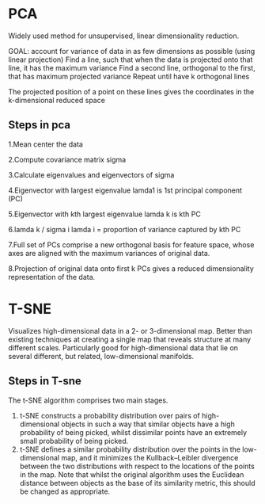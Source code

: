 # PCA
Widely used method for unsupervised, linear dimensionality reduction.


GOAL: account for variance of data in as few dimensions as possible (using linear projection)
Find a line, such that when the data is projected onto that line, it has the maximum variance
Find a second line, orthogonal to the first, that has maximum projected variance
Repeat until have k orthogonal lines


The projected position of a point on these lines gives the coordinates in the k-dimensional reduced space

## Steps in pca
1.Mean center the data


2.Compute covariance matrix sigma


3.Calculate eigenvalues and eigenvectors of sigma

4.Eigenvector with largest eigenvalue lamda1 is 1st principal component (PC)

5.Eigenvector with kth largest eigenvalue lamda k is kth PC

6.lamda k / sigma i lamda i = proportion of variance captured by kth PC

7.Full set of PCs comprise a new orthogonal basis for feature space, whose axes are aligned with the maximum variances of   original data.

8.Projection of original data onto first k PCs gives a reduced dimensionality representation of the data.

# T-SNE

Visualizes high-dimensional data in a 2- or 3-dimensional map.
Better than existing techniques at creating a single map that reveals structure at many different scales.
Particularly good for high-dimensional data that lie on several different, but related, low-dimensional manifolds.

## Steps in T-sne

The t-SNE algorithm comprises two main stages.

1. t-SNE constructs a probability distribution over pairs of high-dimensional objects in such a way that similar objects have a high probability of being picked, whilst dissimilar points have an extremely small probability of being picked. 
2. t-SNE defines a similar probability distribution over the points in the low-dimensional map, and it minimizes the Kullback–Leibler divergence between the two distributions with respect to the locations of the points in the map. Note that whilst the original algorithm uses the Euclidean distance between objects as the base of its similarity metric, this should be changed as appropriate.


 
